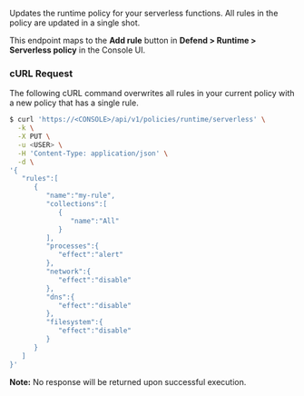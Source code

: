 Updates the runtime policy for your serverless functions.
All rules in the policy are updated in a single shot.

This endpoint maps to the **Add rule** button in **Defend > Runtime > Serverless policy** in the Console UI.

### cURL Request

The following cURL command overwrites all rules in your current policy with a new policy that has a single rule.

```bash
$ curl 'https://<CONSOLE>/api/v1/policies/runtime/serverless' \
  -k \
  -X PUT \
  -u <USER> \
  -H 'Content-Type: application/json' \
  -d \
'{
   "rules":[
      {
         "name":"my-rule",
         "collections":[
            {
               "name":"All"       
            }
         ],
         "processes":{
            "effect":"alert"
         },
         "network":{
            "effect":"disable"
         },
         "dns":{
            "effect":"disable"
         },
         "filesystem":{
            "effect":"disable"
         }
      }
   ]
}'
```

**Note:** No response will be returned upon successful execution.
